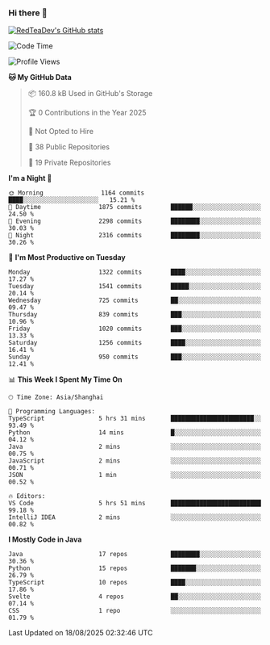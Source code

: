 ### Hi there 👋

<!--
**RedTeaDev/RedTeaDev** is a ✨ _special_ ✨ repository because its `README.md` (this file) appears on your GitHub profile.

Here are some ideas to get you started:

- 🔭 I’m currently working on ...
- 🌱 I’m currently learning ...
- 👯 I’m looking to collaborate on ...
- 🤔 I’m looking for help with ...
- 💬 Ask me about ...
- 📫 How to reach me: ...
- 😄 Pronouns: ...
- ⚡ Fun fact: ...
-->

<!--
[![wakatime](https://wakatime.com/badge/user/6b101ed0-04c0-4490-9283-eb61f2efff96.svg)](https://wakatime.com/@6b101ed0-04c0-4490-9283-eb61f2efff96)
!-->

[![RedTeaDev's GitHub stats](https://github-readme-stats.vercel.app/api?username=RedTeaDev\&include_all_commits=true)](https://github.com/anuraghazra/github-readme-stats)
<!--
[![willianrod's wakatime stats](https://github-readme-stats.vercel.app/api/wakatime?username=RedTeaDev)](https://github.com/anuraghazra/github-readme-stats)
!-->
<!--START_SECTION:waka-->
![Code Time](http://img.shields.io/badge/Code%20Time-3%2C466%20hrs%2037%20mins-blue)

![Profile Views](http://img.shields.io/badge/Profile%20Views-0-blue)

**🐱 My GitHub Data** 

> 📦 160.8 kB Used in GitHub's Storage 
 > 
> 🏆 0 Contributions in the Year 2025
 > 
> 🚫 Not Opted to Hire
 > 
> 📜 38 Public Repositories 
 > 
> 🔑 19 Private Repositories 
 > 
**I'm a Night 🦉** 

```text
🌞 Morning                1164 commits        ████░░░░░░░░░░░░░░░░░░░░░   15.21 % 
🌆 Daytime                1875 commits        ██████░░░░░░░░░░░░░░░░░░░   24.50 % 
🌃 Evening                2298 commits        ████████░░░░░░░░░░░░░░░░░   30.03 % 
🌙 Night                  2316 commits        ████████░░░░░░░░░░░░░░░░░   30.26 % 
```
📅 **I'm Most Productive on Tuesday** 

```text
Monday                   1322 commits        ████░░░░░░░░░░░░░░░░░░░░░   17.27 % 
Tuesday                  1541 commits        █████░░░░░░░░░░░░░░░░░░░░   20.14 % 
Wednesday                725 commits         ██░░░░░░░░░░░░░░░░░░░░░░░   09.47 % 
Thursday                 839 commits         ███░░░░░░░░░░░░░░░░░░░░░░   10.96 % 
Friday                   1020 commits        ███░░░░░░░░░░░░░░░░░░░░░░   13.33 % 
Saturday                 1256 commits        ████░░░░░░░░░░░░░░░░░░░░░   16.41 % 
Sunday                   950 commits         ███░░░░░░░░░░░░░░░░░░░░░░   12.41 % 
```


📊 **This Week I Spent My Time On** 

```text
🕑︎ Time Zone: Asia/Shanghai

💬 Programming Languages: 
TypeScript               5 hrs 31 mins       ███████████████████████░░   93.49 % 
Python                   14 mins             █░░░░░░░░░░░░░░░░░░░░░░░░   04.12 % 
Java                     2 mins              ░░░░░░░░░░░░░░░░░░░░░░░░░   00.75 % 
JavaScript               2 mins              ░░░░░░░░░░░░░░░░░░░░░░░░░   00.71 % 
JSON                     1 min               ░░░░░░░░░░░░░░░░░░░░░░░░░   00.52 % 

🔥 Editors: 
VS Code                  5 hrs 51 mins       █████████████████████████   99.18 % 
IntelliJ IDEA            2 mins              ░░░░░░░░░░░░░░░░░░░░░░░░░   00.82 % 
```

**I Mostly Code in Java** 

```text
Java                     17 repos            ████████░░░░░░░░░░░░░░░░░   30.36 % 
Python                   15 repos            ███████░░░░░░░░░░░░░░░░░░   26.79 % 
TypeScript               10 repos            ████░░░░░░░░░░░░░░░░░░░░░   17.86 % 
Svelte                   4 repos             ██░░░░░░░░░░░░░░░░░░░░░░░   07.14 % 
CSS                      1 repo              ░░░░░░░░░░░░░░░░░░░░░░░░░   01.79 % 
```




 Last Updated on 18/08/2025 02:32:46 UTC
<!--END_SECTION:waka-->


